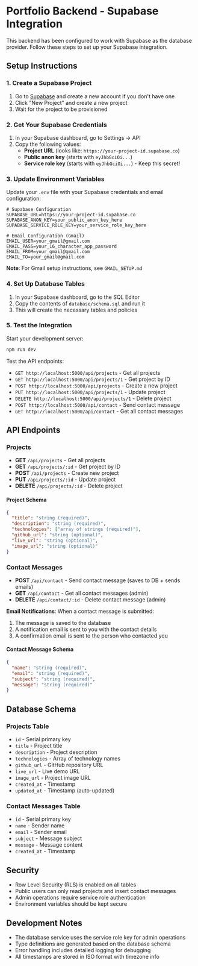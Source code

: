 # Portfolio Backend - Supabase Integration

This backend has been configured to work with Supabase as the database provider. Follow these steps to set up your Supabase integration.

## Setup Instructions

### 1. Create a Supabase Project

1. Go to [Supabase](https://supabase.com) and create a new account if you don't have one
2. Click "New Project" and create a new project
3. Wait for the project to be provisioned

### 2. Get Your Supabase Credentials

1. In your Supabase dashboard, go to Settings → API
2. Copy the following values:
   - **Project URL** (looks like: `https://your-project-id.supabase.co`)
   - **Public anon key** (starts with `eyJhbGciOi...`)
   - **Service role key** (starts with `eyJhbGciOi...`) - Keep this secret!

### 3. Update Environment Variables

Update your `.env` file with your Supabase credentials and email configuration:

```env
# Supabase Configuration
SUPABASE_URL=https://your-project-id.supabase.co
SUPABASE_ANON_KEY=your_public_anon_key_here
SUPABASE_SERVICE_ROLE_KEY=your_service_role_key_here

# Email Configuration (Gmail)
EMAIL_USER=your_gmail@gmail.com
EMAIL_PASS=your_16_character_app_password
EMAIL_FROM=your_gmail@gmail.com
EMAIL_TO=your_gmail@gmail.com
```

**Note**: For Gmail setup instructions, see `GMAIL_SETUP.md`

### 4. Set Up Database Tables

1. In your Supabase dashboard, go to the SQL Editor
2. Copy the contents of `database/schema.sql` and run it
3. This will create the necessary tables and policies

### 5. Test the Integration

Start your development server:

```bash
npm run dev
```

Test the API endpoints:

- `GET http://localhost:5000/api/projects` - Get all projects
- `GET http://localhost:5000/api/projects/1` - Get project by ID
- `POST http://localhost:5000/api/projects` - Create a new project
- `PUT http://localhost:5000/api/projects/1` - Update project
- `DELETE http://localhost:5000/api/projects/1` - Delete project
- `POST http://localhost:5000/api/contact` - Send contact message
- `GET http://localhost:5000/api/contact` - Get all contact messages

## API Endpoints

### Projects

- **GET** `/api/projects` - Get all projects
- **GET** `/api/projects/:id` - Get project by ID
- **POST** `/api/projects` - Create new project
- **PUT** `/api/projects/:id` - Update project
- **DELETE** `/api/projects/:id` - Delete project

#### Project Schema
```json
{
  "title": "string (required)",
  "description": "string (required)",
  "technologies": ["array of strings (required)"],
  "github_url": "string (optional)",
  "live_url": "string (optional)",
  "image_url": "string (optional)"
}
```

### Contact Messages

- **POST** `/api/contact` - Send contact message (saves to DB + sends emails)
- **GET** `/api/contact` - Get all contact messages (admin)
- **DELETE** `/api/contact/:id` - Delete contact message (admin)

**Email Notifications**: When a contact message is submitted:
1. The message is saved to the database
2. A notification email is sent to you with the contact details
3. A confirmation email is sent to the person who contacted you

#### Contact Message Schema
```json
{
  "name": "string (required)",
  "email": "string (required)",
  "subject": "string (required)",
  "message": "string (required)"
}
```

## Database Schema

### Projects Table
- `id` - Serial primary key
- `title` - Project title
- `description` - Project description
- `technologies` - Array of technology names
- `github_url` - GitHub repository URL
- `live_url` - Live demo URL
- `image_url` - Project image URL
- `created_at` - Timestamp
- `updated_at` - Timestamp (auto-updated)

### Contact Messages Table
- `id` - Serial primary key
- `name` - Sender name
- `email` - Sender email
- `subject` - Message subject
- `message` - Message content
- `created_at` - Timestamp

## Security

- Row Level Security (RLS) is enabled on all tables
- Public users can only read projects and insert contact messages
- Admin operations require service role authentication
- Environment variables should be kept secure

## Development Notes

- The database service uses the service role key for admin operations
- Type definitions are generated based on the database schema
- Error handling includes detailed logging for debugging
- All timestamps are stored in ISO format with timezone info
